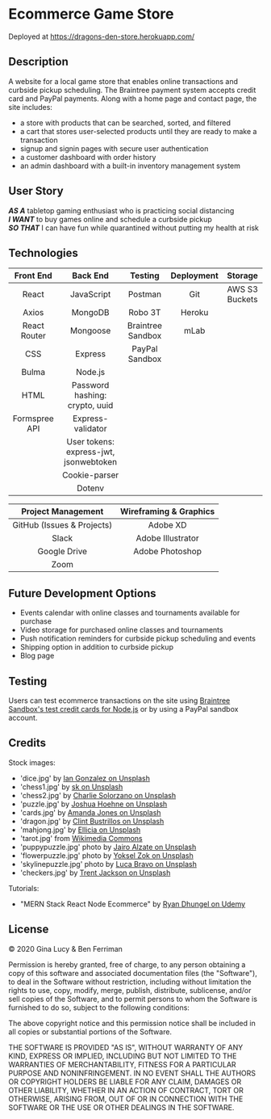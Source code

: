 # Ecommerce Game Store

Deployed at https://dragons-den-store.herokuapp.com/

## Description

A website for a local game store that enables online transactions and curbside pickup scheduling. The Braintree payment system accepts credit card and PayPal payments. Along with a home page and contact page, the site includes:

- a store with products that can be searched, sorted, and filtered
- a cart that stores user-selected products until they are ready to make a transaction
- signup and signin pages with secure user authentication
- a customer dashboard with order history
- an admin dashboard with a built-in inventory management system

## User Story

**_AS A_** tabletop gaming enthusiast who is practicing social distancing<br />
**_I WANT_** to buy games online and schedule a curbside pickup<br />
**_SO THAT_** I can have fun while quarantined without putting my health at risk

## Technologies

|   Front End   |                Back End                |      Testing      | Deployment |    Storage     |
| :-----------: | :------------------------------------: | :---------------: | :--------: | :------------: |
|     React     |               JavaScript               |      Postman      |    Git     | AWS S3 Buckets |
|     Axios     |                MongoDB                 |      Robo 3T      |   Heroku   |                |
| React Router  |                Mongoose                | Braintree Sandbox |    mLab    |                |
|      CSS      |                Express                 |  PayPal Sandbox   |            |                |
|     Bulma     |                Node.js                 |                   |            |                |
|     HTML      |     Password hashing: crypto, uuid     |                   |            |                |
| Formspree API |           Express-validator            |                   |            |                |
|               | User tokens: express-jwt, jsonwebtoken |                   |            |                |
|               |             Cookie-parser              |                   |            |                |
|               |                 Dotenv                 |                   |            |                |

|     Project Management     | Wireframing & Graphics |
| :------------------------: | :--------------------: |
| GitHub (Issues & Projects) |        Adobe XD        |
|           Slack            |   Adobe Illustrator    |
|        Google Drive        |    Adobe Photoshop     |
|            Zoom            |                        |

## Future Development Options

- Events calendar with online classes and tournaments available for purchase
- Video storage for purchased online classes and tournaments
- Push notification reminders for curbside pickup scheduling and events
- Shipping option in addition to curbside pickup
- Blog page

## Testing

Users can test ecommerce transactions on the site using [Braintree Sandbox's test credit cards for Node.js](https://developers.braintreepayments.com/guides/credit-cards/testing-go-live/node) or by using a PayPal sandbox account.

## Credits

Stock images:

- 'dice.jpg' by [Ian Gonzalez on Unsplash](https://unsplash.com/photos/oVXMtsMejqo)
- 'chess1.jpg' by [sk on Unsplash](https://unsplash.com/photos/CNBRg1K9QvQ)
- 'chess2.jpg' by [Charlie Solorzano on Unsplash](https://unsplash.com/photos/aeXK1IeVVoI)
- 'puzzle.jpg' by [Joshua Hoehne on Unsplash](https://unsplash.com/photos/jAomkJlKwPI)
- 'cards.jpg' by [Amanda Jones on Unsplash](https://unsplash.com/photos/P787-xixGio)
- 'dragon.jpg' by [Clint Bustrillos on Unsplash](https://unsplash.com/photos/X-A-LJVAhzk)
- 'mahjong.jpg' by [Ellicia on Unsplash](https://unsplash.com/photos/rMm0dChKUaI)
- 'tarot.jpg' from [Wikimedia Commons](https://commons.wikimedia.org/wiki/Category:Sola-Busca_tarot_deck)
- 'puppypuzzle.jpg' photo by [Jairo Alzate on Unsplash](https://unsplash.com/photos/sssxyuZape8)
- 'flowerpuzzle.jpg' photo by [Yoksel Zok on Unsplash](https://unsplash.com/photos/QathkdBonnY)
- 'skylinepuzzle.jpg' photo by [Luca Bravo on Unsplash](https://unsplash.com/photos/_QdFx92MO2U)
- 'checkers.jpg' by [Trent Jackson on Unsplash](https://unsplash.com/photos/KeLlkIwg038)

Tutorials:

- "MERN Stack React Node Ecommerce" by [Ryan Dhungel on Udemy](https://www.udemy.com/course/react-node-ecommerce/)

## License

© 2020 Gina Lucy & Ben Ferriman

Permission is hereby granted, free of charge, to any person obtaining a copy of this software and associated documentation files (the "Software"), to deal in the Software without restriction, including without limitation the rights to use, copy, modify, merge, publish, distribute, sublicense, and/or sell copies of the Software, and to permit persons to whom the Software is furnished to do so, subject to the following conditions:

The above copyright notice and this permission notice shall be included in all copies or substantial portions of the Software.

THE SOFTWARE IS PROVIDED "AS IS", WITHOUT WARRANTY OF ANY KIND, EXPRESS OR IMPLIED, INCLUDING BUT NOT LIMITED TO THE WARRANTIES OF MERCHANTABILITY, FITNESS FOR A PARTICULAR PURPOSE AND NONINFRINGEMENT. IN NO EVENT SHALL THE AUTHORS OR COPYRIGHT HOLDERS BE LIABLE FOR ANY CLAIM, DAMAGES OR OTHER LIABILITY, WHETHER IN AN ACTION OF CONTRACT, TORT OR OTHERWISE, ARISING FROM, OUT OF OR IN CONNECTION WITH THE SOFTWARE OR THE USE OR OTHER DEALINGS IN THE SOFTWARE.
